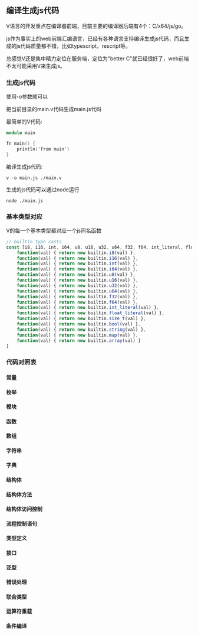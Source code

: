 ## 编译生成js代码

V语言的开发重点在编译器前端，目前主要的编译器后端有4个：C/x64/js/go。

js作为事实上的web前端汇编语言，已经有各种语言支持编译生成js代码，而且生成的js代码质量都不错，比如typescript，rescript等。

总感觉V还是集中精力定位在服务端，定位为"better C"就已经很好了，web前端不太可能采用V来生成js。

### 生成js代码

使用-o参数就可以

把当前目录的main.v代码生成main.js代码

最简单的V代码:

```v
module main

fn main() {
	println('from main')
}
```

编译生成js代码:

```shell
v -o main.js ./main.v 
```

生成的js代码可以通过node运行

```shell
node ./main.js
```

### 基本类型对应

V的每一个基本类型都对应一个js同名函数

```js
// builtin type casts
const [i8, i16, int, i64, u8, u16, u32, u64, f32, f64, int_literal, float_literal, size_t, bool, string, map, array] = [
	function(val) { return new builtin.i8(val) },
	function(val) { return new builtin.i16(val) },
	function(val) { return new builtin.int(val) },
	function(val) { return new builtin.i64(val) },
	function(val) { return new builtin.u8(val) },
	function(val) { return new builtin.u16(val) },
	function(val) { return new builtin.u32(val) },
	function(val) { return new builtin.u64(val) },
	function(val) { return new builtin.f32(val) },
	function(val) { return new builtin.f64(val) },
	function(val) { return new builtin.int_literal(val) },
	function(val) { return new builtin.float_literal(val) },
	function(val) { return new builtin.size_t(val) },
	function(val) { return new builtin.bool(val) },
	function(val) { return new builtin.string(val) },
	function(val) { return new builtin.map(val) },
	function(val) { return new builtin.array(val) }
]
```

### 代码对照表

#### 常量



#### 枚举



#### 模块



#### 函数



#### 数组



#### 字符串



#### 字典



#### 结构体



#### 结构体方法



#### 结构体访问控制



#### 流程控制语句



#### 类型定义



#### 接口



#### 泛型



#### 错误处理



#### 联合类型



#### 运算符重载



#### 条件编译







